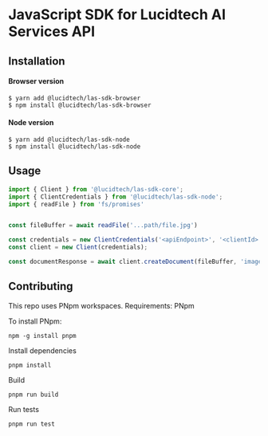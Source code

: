 # JavaScript SDK for Lucidtech AI Services API

## Installation

#### Browser version
```
$ yarn add @lucidtech/las-sdk-browser
$ npm install @lucidtech/las-sdk-browser
```

#### Node version
```
$ yarn add @lucidtech/las-sdk-node
$ npm install @lucidtech/las-sdk-node
```

## Usage

```javascript
import { Client } from '@lucidtech/las-sdk-core';
import { ClientCredentials } from '@lucidtech/las-sdk-node';
import { readFile } from 'fs/promises'


const fileBuffer = await readFile('...path/file.jpg')

const credentials = new ClientCredentials('<apiEndpoint>', '<clientId>',  '<clientSecret>', '<authEndpoint>');
const client = new Client(credentials);

const documentResponse = await client.createDocument(fileBuffer, 'image/jpeg');
```

## Contributing

This repo uses PNpm workspaces.
Requirements: PNpm

To install PNpm:
```
npm -g install pnpm
``` 

Install dependencies
```
pnpm install
```

Build
```
pnpm run build
```

Run tests
```
pnpm run test
```
